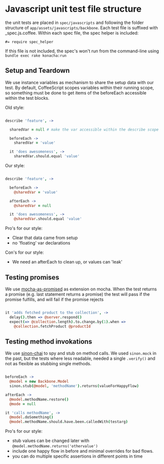 Javascript unit test file structure
===================================

the unit tests are placed in `spec/javascripts` and following the folder structure of `app/assets/javascripts/backbone`. Each test file is suffixed with _spec.js.coffee. Within each spec file, the spec helper is included:

    #= require spec_helper

If this file is not included, the spec's won't run from the command-line using `bundle exec rake konacha:run`

Setup and Teardown
------------------

We use instance variables as mechanism to share the setup data with our test.
By default, CoffeeScript scopes variables within their running scope, so something must be done to get items of the beforeEach accessible within the test blocks.

Old style:

```coffeescript

describe 'feature', ->

  sharedVar = null # make the var accessible within the describe scope to share in beforeEach and tests

  beforeEach ->
    sharedVar = 'value'

  it 'does awesomeness', ->
    sharedVar.should.equal 'value'

```

Our style:

```coffeescript

describe 'feature', ->

  beforeEach ->
    @sharedVar = 'value'

  afterEach ->
    @sharedVar = null

  it 'does awesomeness', ->
    @sharedVar.should.equal 'value'

```

Pro's for our style:

  + Clear that data came from setup
  + no 'floating' var declarations

Con's for our style:

  - We need an afterEach to clean up, or values can 'leak'

Testing promises
----------------

We use [mocha-as-promised][] as extension on mocha. When the test returns a
promise (e.g. last statement returns a promise) the test will pass if
the promise fulfills, and will fail if the promise rejects

```coffeescript

it 'adds fetched product to the collection', ->
  delay().then => @server.respond()
  expect(=> @collection.length).to.change.by(1).when =>
    @collection.fetchProduct @productId

```

Testing method invokations
--------------------------

We use [sinon-chai][] to spy and stub on method calls.
We used `sinon.mock` in the past, but the tests where less readable,
needed a single `.verify()` and not as flexible as stubbing single
methods.

```coffeescript

beforeEach ->
  @model = new Backbone.Model
  sinon.stub(@model, 'methodName').returns(valueForHappyFlow)

afterEach ->
  @model.methodName.restore()
  @mode = null

it 'calls methodName', ->
  @model.doSomething()
  @model.methodName.should.have.been.calledWith(testarg)

```

Pro's for our style:

  + stub values can be changed later with
    `@model.methodName.returns('othervalue')`
  + include one happy flow in before and minimal overrides for bad
    flows.
  + you can do multiple specific assertions in different points in time


[mocha-as-promised]: https://github.com/domenic/mocha-as-promised
[sinon-chai]: https://github.com/domenic/sinon-chai


